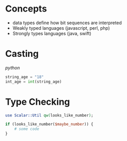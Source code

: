 # Concepts
- data types define how bit sequences are interpreted
- Weakly typed languages (javascript, perl, php)
- Strongly types languages (java, swift)

# Casting
*python*
```python
string_age = "18"
int_age = int(string_age)
```

# Type Checking
```perl
use Scalar::Util qw(looks_like_number);

if (looks_like_number($maybe_number)) {
    # some code
}
```
